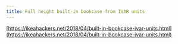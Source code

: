 ```yaml
---
title: Full height built-in bookcase from IVAR units
---
```


[https://ikeahackers.net/2018/04/built-in-bookcase-ivar-units.html](https://ikeahackers.net/2018/04/built-in-bookcase-ivar-units.html)
